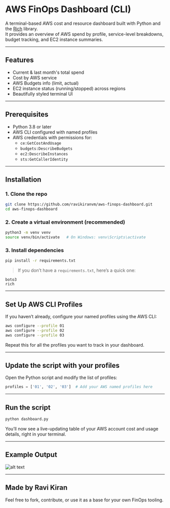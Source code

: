 # AWS FinOps Dashboard (CLI)

A terminal-based AWS cost and resource dashboard built with Python and the [Rich](https://github.com/Textualize/rich) library.  
It provides an overview of AWS spend by profile, service-level breakdowns, budget tracking, and EC2 instance summaries.

---

## Features

- Current & last month's total spend  
- Cost by AWS service  
- AWS Budgets info (limit, actual)  
- EC2 instance status (running/stopped) across regions  
- Beautifully styled terminal UI

---

## Prerequisites

- Python 3.8 or later
- AWS CLI configured with named profiles
- AWS credentials with permissions for:
  - `ce:GetCostAndUsage`
  - `budgets:DescribeBudgets`
  - `ec2:DescribeInstances`
  - `sts:GetCallerIdentity`

---

## Installation

### 1. Clone the repo

```bash
git clone https://github.com/ravikiranvm/aws-finops-dashboard.git
cd aws-finops-dashboard
```

### 2. Create a virtual environment (recommended)

```bash
python3 -m venv venv
source venv/bin/activate   # On Windows: venv\Scripts\activate
```

### 3. Install dependencies

```bash
pip install -r requirements.txt
```

> If you don’t have a `requirements.txt`, here’s a quick one:

```
boto3
rich
```

---

## Set Up AWS CLI Profiles

If you haven’t already, configure your named profiles using the AWS CLI:

```bash
aws configure --profile 01
aws configure --profile 02
aws configure --profile 03
```

Repeat this for all the profiles you want to track in your dashboard.

---

## Update the script with your profiles

Open the Python script and modify the list of profiles:

```python
profiles = ['01', '02', '03']  # Add your AWS named profiles here
```

---

## Run the script

```bash
python dashboard.py
```

You’ll now see a live-updating table of your AWS account cost and usage details, right in your terminal.

---

## Example Output

![alt text](<Screenshot 2025-04-06 at 12.32.09 PM.png>)

---

## Made by Ravi Kiran

Feel free to fork, contribute, or use it as a base for your own FinOps tooling.

